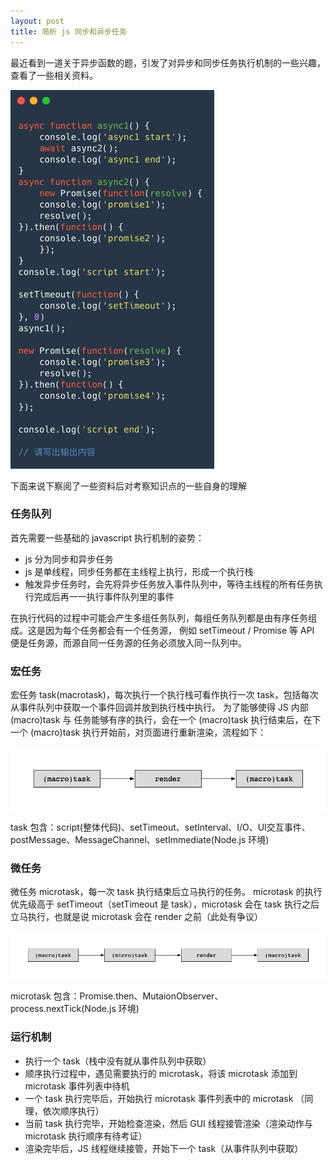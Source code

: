 ```yaml
---
layout: post
title: 简析 js 同步和异步任务
---
```


最近看到一道关于异步函数的题，引发了对异步和同步任务执行机制的一些兴趣，查看了一些相关资料。

![](/images/19_09_12/async_0.jpg)

下面来说下察阅了一些资料后对考察知识点的一些自身的理解

### 任务队列

首先需要一些基础的 javascript 执行机制的姿势：
- js 分为同步和异步任务
- js 是单线程，同步任务都在主线程上执行，形成一个执行栈
- 触发异步任务时，会先将异步任务放入事件队列中，等待主线程的所有任务执行完成后再一一执行事件队列里的事件

在执行代码的过程中可能会产生多组任务队列，每组任务队列都是由有序任务组成。这是因为每个任务都会有一个任务源，
例如 setTimeout / Promise 等 API 便是任务源，而源自同一任务源的任务必须放入同一队列中。

### 宏任务

宏任务 task(macrotask)，每次执行一个执行栈可看作执行一次 task，包括每次从事件队列中获取一个事件回调并放到执行栈中执行。
为了能够使得 JS 内部 (macro)task 与  任务能够有序的执行，会在一个 (macro)task 执行结束后，在下一个 (macro)task 
执行开始前，对页面进行重新渲染，流程如下：

![](/images/19_09_12/async_1.png)

task 包含：script(整体代码)、setTimeout、setInterval、I/O、UI交互事件、postMessage、MessageChannel、setImmediate(Node.js 环境)

### 微任务

微任务 microtask，每一次 task 执行结束后立马执行的任务。
microtask 的执行优先级高于 setTimeout（setTimeout 是 task），microtask 会在 task 执行之后立马执行，也就是说 microtask 会在 render 之前（此处有争议）

![](/images/19_09_12/async_2.png)

microtask 包含：Promise.then、MutaionObserver、process.nextTick(Node.js 环境)

### 运行机制
- 执行一个 task（栈中没有就从事件队列中获取）
- 顺序执行过程中，遇见需要执行的 microtask，将该 microtask 添加到 microtask 事件列表中待机
- 一个 task 执行完毕后，开始执行 microtask 事件列表中的 microtask （同理，依次顺序执行）
- 当前 task 执行完毕，开始检查渲染，然后 GUI 线程接管渲染（渲染动作与 microtask 执行顺序有待考证）
- 渲染完毕后，JS 线程继续接管，开始下一个 task（从事件队列中获取）








